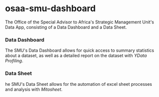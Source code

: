 # osaa-smu-dashboard
The Office of the Special Advisor to Africa's Strategic Management Unit's Data App, consisting of a Data Dashboard and a Data Sheet.

### Data Dashboard
The SMU's Data Dashboard allows for quick access to summary statistics about a dataset, as well as a detailed report on the dataset with *YData Profiling*.

### Data Sheet
he SMU's Data Sheet allows for the automation of excel sheet processes and analysis with *Mitosheet*.
